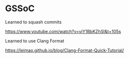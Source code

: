 # GSSoC

Learned to squash commits

https://www.youtube.com/watch?v=viY1BbKZhSI&t=105s

Learned to use Clang Format 

https://leimao.github.io/blog/Clang-Format-Quick-Tutorial/

